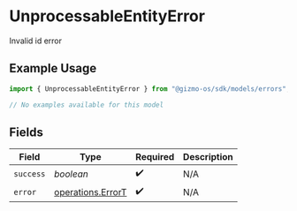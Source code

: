 # UnprocessableEntityError

Invalid id error

## Example Usage

```typescript
import { UnprocessableEntityError } from "@gizmo-os/sdk/models/errors";

// No examples available for this model
```

## Fields

| Field                                                  | Type                                                   | Required                                               | Description                                            |
| ------------------------------------------------------ | ------------------------------------------------------ | ------------------------------------------------------ | ------------------------------------------------------ |
| `success`                                              | *boolean*                                              | :heavy_check_mark:                                     | N/A                                                    |
| `error`                                                | [operations.ErrorT](../../models/operations/errort.md) | :heavy_check_mark:                                     | N/A                                                    |